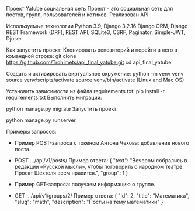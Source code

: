 Проект Yatube социальная сеть
Проект - это социальная сеть для постов, групп, пользователей и котиков. Реализован API

Используемые технологии
Python 3.9, Django 3.2.16 Django ORM, Django REST Framework (DRF), REST API, SQLite3, CSRF, Paginator, Simple-JWT, Djoser

Как запустить проект:
Клонировать репозиторий и перейти в него в командной строке:
git clone https://github.com/Trohimets/api_final_yatube.git
cd api_final_yatube

Cоздать и активировать виртуальное окружение:
python -m venv venv
source venv/scripts/activate
source venv/bin/activate (Linux and Mac OS)


Установить зависимости из файла requirements.txt:
pip install -r requirements.txt
Выполнить миграции:

python manage.py migrate
Запустить проект:

python manage.py runserver

Примеры запросов:
- Пример POST-запроса с токеном Антона Чехова: добавление нового поста.
- POST .../api/v1/posts/
Пример ответа:
{
    "text": "Вечером собрались в редакции «Русской мысли», чтобы поговорить о народном театре. Проект Шехтеля всем нравится.",
    "group": 1
}

- Пример GET-запроса: получаем информацию о группе. 
- GET .../api/v1/groups/2/
Пример ответа:
{
    "id": 2,
    "title": "Математика",
    "slug": "math",
    "description": "Посты на тему математики"
} 
